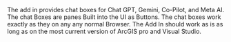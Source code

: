 The add in provides chat boxes for Chat GPT, Gemini, Co-Pilot, and Meta AI.
The chat Boxes are panes Built into the UI as Buttons.
The chat boxes work exactly as they on any any normal Browser.
The Add In should work as is as long as on the most current version of ArcGIS pro and Visual Studio.
